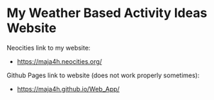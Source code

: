 # My Weather Based Activity Ideas Website
Neocities link to my website:
- https://maja4h.neocities.org/

Github Pages link to website (does not work properly sometimes):
- https://maja4h.github.io/Web_App/
